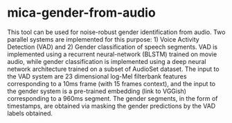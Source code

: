 # mica-gender-from-audio
This tool can be used for noise-robust gender identification from audio. Two parallel systems are implemented for this purpose: 1) Voice Activity Detection (VAD) and 2) Gender classification of speech segments. VAD is implemented using a recurrent neural-network (BLSTM) trained on movie audio, while gender classification is implemented using a deep neural network architecture trained on a subset of AudioSet dataset. The input to the VAD system are 23 dimensional  log-Mel filterbank features corresponding to a 10ms frame (with 15 frames context), and the input to the gender system is a pre-trained embedding (link to VGGish) corresponding to a 960ms segment. The gender segments, in the form of timestamps, are obtained via masking the gender predictions by the VAD labels obtained.

